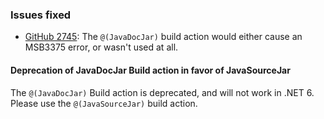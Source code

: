 ### Issues fixed

  * [GitHub 2745](https://github.com/xamarin/xamarin-android/issues/2745):
    The `@(JavaDocJar)` build action would either cause an MSB3375 error,
    or wasn't used at all.

#### Deprecation of JavaDocJar Build action in favor of JavaSourceJar

The `@(JavaDocJar)` Build action is deprecated, and will not work in .NET 6.
Please use the `@(JavaSourceJar)` build action.

